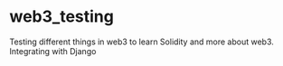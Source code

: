 # web3_testing
Testing different things in web3 to learn Solidity and more about web3. Integrating with Django
